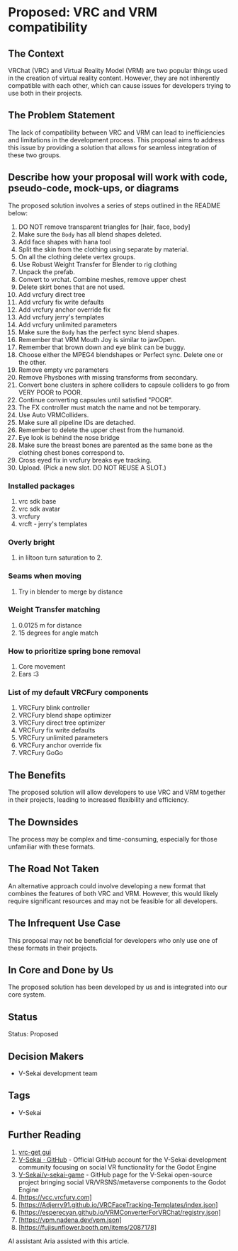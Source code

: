 # Proposed: VRC and VRM compatibility

## The Context

VRChat (VRC) and Virtual Reality Model (VRM) are two popular things used in the creation of virtual reality content. However, they are not inherently compatible with each other, which can cause issues for developers trying to use both in their projects.

## The Problem Statement

The lack of compatibility between VRC and VRM can lead to inefficiencies and limitations in the development process. This proposal aims to address this issue by providing a solution that allows for seamless integration of these two groups.

## Describe how your proposal will work with code, pseudo-code, mock-ups, or diagrams

The proposed solution involves a series of steps outlined in the README below:

1. DO NOT remove transparent triangles for [hair, face, body]
2. Make sure the `Body` has all blend shapes deleted.
3. Add face shapes with hana tool
4. Split the skin from the clothing using separate by material.
5. On all the clothing delete vertex groups.
6. Use Robust Weight Transfer for Blender to rig clothing
7. Unpack the prefab.
8. Convert to vrchat. Combine meshes, remove upper chest
9. Delete skirt bones that are not used.
10. Add vrcfury direct tree
11. Add vrcfury fix write defaults
12. Add vrcfury anchor override fix
13. Add vrcfury jerry's templates
14. Add vrcfury unlimited parameters
15. Make sure the `Body` has the perfect sync blend shapes.
16. Remember that VRM Mouth Joy is similar to jawOpen.
17. Remember that brown down and eye blink can be buggy.
18. Choose either the MPEG4 blendshapes or Perfect sync. Delete one or the other.
19. Remove empty vrc parameters
20. Remove Physbones with missing transforms from secondary.
21. Convert bone clusters in sphere colliders to capsule colliders to go from VERY POOR to POOR.
22. Continue converting capsules until satisfied "POOR".
23. The FX controller must match the name and not be temporary.
24. Use Auto VRMColliders.
25. Make sure all pipeline IDs are detached.
26. Remember to delete the upper chest from the humanoid.
27. Eye look is behind the nose bridge
28. Make sure the breast bones are parented as the same bone as the clothing chest bones correspond to.
29. Cross eyed fix in vrcfury breaks eye tracking.
30. Upload. (Pick a new slot. DO NOT REUSE A SLOT.)

### Installed packages

1. vrc sdk base
2. vrc sdk avatar
3. vrcfury
4. vrcft - jerry's templates

### Overly bright

1. in liltoon turn saturation to 2.

### Seams when moving

1. Try in blender to merge by distance

### Weight Transfer matching

1. 0.0125 m for distance
2. 15 degrees for angle match

### How to prioritize spring bone removal

1. Core movement
2. Ears :3

### List of my default VRCFury components

1. VRCFury blink controller
2. VRCFury blend shape optimizer
3. VRCFury direct tree optimizer
4. VRCFury fix write defaults
5. VRCFury unlimited parameters
6. VRCFury anchor override fix
7. VRCFury GoGo

## The Benefits

The proposed solution will allow developers to use VRC and VRM together in their projects, leading to increased flexibility and efficiency.

## The Downsides

The process may be complex and time-consuming, especially for those unfamiliar with these formats.

## The Road Not Taken

An alternative approach could involve developing a new format that combines the features of both VRC and VRM. However, this would likely require significant resources and may not be feasible for all developers.

## The Infrequent Use Case

This proposal may not be beneficial for developers who only use one of these formats in their projects.

## In Core and Done by Us

The proposed solution has been developed by us and is integrated into our core system.

## Status

Status: Proposed <!-- Draft | Proposed | Rejected | Accepted | Deprecated | Superseded by -->

## Decision Makers

- V-Sekai development team

## Tags

- V-Sekai

## Further Reading

1. [vrc-get gui](https://github.com/vrc-get/vrc-get/releases/tag/gui-v0.1.0-beta.16)
1. [V-Sekai · GitHub](https://github.com/v-sekai) - Official GitHub account for the V-Sekai development community focusing on social VR functionality for the Godot Engine
1. [V-Sekai/v-sekai-game](https://github.com/v-sekai/v-sekai-game) - GitHub page for the V-Sekai open-source project bringing social VR/VRSNS/metaverse components to the Godot Engine
1. [https://vcc.vrcfury.com]
1. [https://Adjerry91.github.io/VRCFaceTracking-Templates/index.json]
1. [https://esperecyan.github.io/VRMConverterForVRChat/registry.json]
1. [https://vpm.nadena.dev/vpm.json]
1. [https://fujisunflower.booth.pm/items/2087178]

AI assistant Aria assisted with this article.

